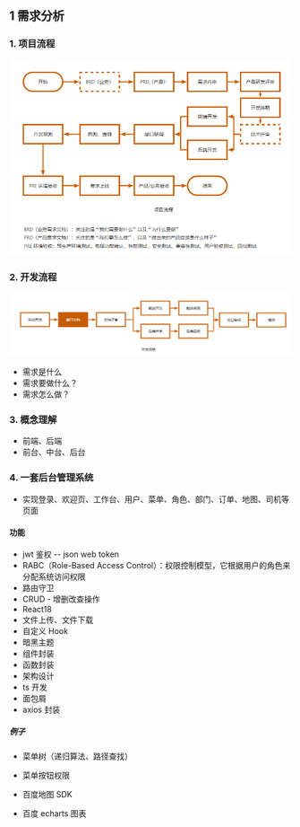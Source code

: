## 1 需求分析

### 1. 项目流程

![项目流程](../img/2_1_1.png)

### 2. 开发流程

![开发流程](../img/2_1_2.png)

* 需求是什么
* 需求要做什么？
* 需求怎么做？

### 3. 概念理解

* 前端、后端
* 前台、中台、后台

### 4. 一套后台管理系统

* 实现登录、欢迎页、工作台、用户、菜单、角色、部门、订单、地图、司机等页面

#### 功能

* jwt 鉴权 -- json web token
* RABC（Role-Based Access Control）：权限控制模型，它根据用户的角色来分配系统访问权限
* 路由守卫
* CRUD - 增删改查操作
* React18
* 文件上传、文件下载
* 自定义 Hook
* 暗黑主题
* 组件封装
* 函数封装
* 架构设计
* ts 开发
* 面包屑
* axios 封装

##### 例子

* 菜单树（递归算法、路径查找）
* 菜单按钮权限

* 百度地图 SDK
* 百度 echarts 图表